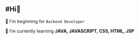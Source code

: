 #Hi👋 
---

🐣 I'm beginning for `Backend Developer`

🌱 I’m currently learning **JAVA, JAVASCRIPT, CSS, HTML, JSP**




